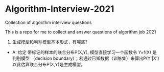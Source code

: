 # Algorithm-Interview-2021
Collection of algorithm interview questions

This is a repo for me to collect and answer questions of algorithm job 2021

1. 生成模型和判别模型基本形式，有哪些?

- A:  给定 带标记的样本的联合分布P(X,Y), 模型直接学习一个函数令 Y=f(X) 是判别模型 （decision boundary）；若通过已知数据（训练集）来算出P(Y'|X')以此估算联合分布P(X,Y)是生成模型。
